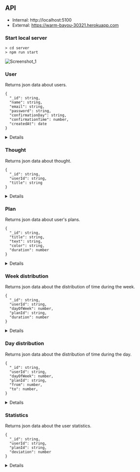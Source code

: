 ## API

- Internal: http://localhost:5100
- External: https://warm-bayou-30321.herokuapp.com

### Start local server

```
> cd server
> npm run start
```
![Screenshot_1](https://user-images.githubusercontent.com/108581309/216828887-f2d547bc-c046-40e6-bc71-dc8b7742cbd5.jpg)

### User

Returns json data about users.

```
{
  "_id": string,
  "name": string,
  "email": string,
  "password": string,
  "confirmationDay": string,
  "confirmationTime": number,
  "createdAt": date
}
```

<details>

- `GET` /api/users
  
  Respose `200` `OK`
  ```
  [
    {
      "_id": "63dbce8efc36f95ae5646e7e",
      "name": "John Doe",
      "email": "john.doe@gmail.com",
      "confirmationDay": "today",
      "confirmationTime": 960,
      "createdAt": "2023-02-05T18:15:14.997Z",
      "__v": 0
    },
    {
      "_id": "63dbd176bb3349816256d074",
      "name": "Steven Gundry",
      "email": "steven.gundry@gmail.com",
      "confirmationDay": "yesterday",
      "confirmationTime": 660,
      "createdAt": "2023-02-04T12:45:53.196Z",
      "__v": 0
    }
  ]
  ```  
  
- `GET` /api/users/:id
  
  Request
  `/api/users/63dbd176bb3349816256d074`
  
  Respose `200` `OK`
  ```
  {
    "_id": "63dbd176bb3349816256d074",
    "name": "Steven Gundry",
    "email": "steven.gundry@gmail.com",
    "confirmationDay": "yesterday",
    "confirmationTime": 660,
    "createdAt": "2023-02-04T12:45:53.196Z",
    "__v": 0
  }
  ```
  
- `DELETE` /api/users/:id 
  
  Request
  `/api/users/63dbd176bb3349816256d074`
  
  Respose `200` `OK`
  ```
  {
    "_id": "63dbd176bb3349816256d074",
    "name": "Steven Gundry",
    "email": "steven.gundry@gmail.com",
    "confirmationDay": "yesterday",
    "confirmationTime": 660,
    "createdAt": "2023-02-04T12:45:53.196Z",
    "__v": 0
  }
  ```
  
- `POST` /api/users/registration
  
  Request
  ```
  {
    "name": "John Doe",
    "email": "john.doe@gmail.com",
    "password": "12345"
  }
  ```
  
  Respose `200` `OK`
  ```
  {
    "token": "eyJhbGciOiJIUzI1NiIsInR5cCI6IkpXVCJ9.eyJpZCI6IjYzZTAwMWRhODhkMjUxZGM1M2UzNmQxZiIsIml
              hdCI6MTY3NTYyNDkyMiwiZXhwIjoxNzYyMDI0OTIyfQ.KtnvX9m92FTlIVU_6HZneTVmYOX-8U5oO8dYPvcJba8",
    "user": 
    {
      "_id": "63e001da88d251dc53e36d1f",
      "name": "John Doe",
      "email": "john.doe@gmail.com",
      "confirmationDay": "yesterday",
      "confirmationTime": 660,
      "createdAt": "2023-02-05T19:22:02.378Z",
      "__v": 0
    }
  }
  ```
  
  Respose `400` `Bad Request`
  ```
  "User with email john.doe@gmail.com already exist"
  ```
  
  Respose `400` `Bad Request`
  ```
  "Incorrect request"
  ```
  
  Respose `400` `Bad Request`
  ```
  "Password must be at least 3 characters long"
  ```
  
- `POST` /api/users/login
  
  Request
  ```
  {
    "email": "john.doe@gmail.com",
    "password": "12345",
    "remember": false
  }
  ```
  
  Respose `200` `OK`
  ```
  {
    "token": "eyJhbGciOiJIUzI1NiIsInR5cCI6IkpXVCJ9.eyJpZCI6IjYzZTAwMWRhODhkMjUxZGM1M2UzNmQxZiIsIml
              hdCI6MTY3NTYyNDkyMiwiZXhwIjoxNzYyMDI0OTIyfQ.KtnvX9m92FTlIVU_6HZneTVmYOX-8U5oO8dYPvcJba8",
    "user": 
    {
      "_id": "63e001da88d251dc53e36d1f",
      "name": "John Doe",
      "email": "john.doe@gmail.com",
      "confirmationDay": "yesterday",
      "confirmationTime": 660,
      "createdAt": "2023-02-05T19:22:02.378Z",
      "__v": 0
    }
  }
  ```
  
  Respose `404` `Not Found`
  ```
  "User with email john.doe@gmail.com not found"
  ```
  
  Respose `400` `Bad Request`
  ```
  "Invalid password"
  ```
  
- `POST` /api/users/update

  Request
  ```
  {
    "_id": "63dbce8efc36f95ae5646e7e",
    "name": "Mr. John Doe",
    "confirmationDay": "yesterday",
    "confirmationTime": 1020
  }
  ```
  
  Respose `200` `OK`
  ```
  {
    "_id": "63dbce8efc36f95ae5646e7e",
    "name": "Mr. John Doe",
    "email": "john.doe@gmail.com",
    "confirmationDay": "yesterday",
    "confirmationTime": 1020,
    "createdAt": "2023-02-05T19:22:02.378Z",
    "__v": 0
  }
  ```
  
</details>

### Thought

Returns json data about thought.

```
{
  "_id": string,
  "userId": string,
  "title": string
}
```

<details>

- `GET` /api/thoughts
  
  Respose `200` `OK`
  ```
  [
    {
      "_id": "63dab20a1bad4d34504b5c18",
      "userId": 63dd5008939161908112e05f,
      "title": "Do gym every morning",
      "__v": 0
    },
    {
      "_id": "63dab436cc8fdc25bfe20d39",
      "userId": 63dd5008939161908112e05f,
      "title": "Buy a quadcopter",
      "__v": 0
    }
  ]
  ```
  
- `GET` /api/thoughts/:id
  
  Request
  `/api/thoughts/63dab20a1bad4d34504b5c18`
  
  Respose `200` `OK`
  ```
  {
    "_id": "63dab20a1bad4d34504b5c18",
    "userId": 63dd5008939161908112e05f,
    "title": "Do gym every morning",
    "__v": 0
  }
  ```
  
- `POST` /api/thoughts
    
  Request
  ```
  {
    "title": "Do gym every morning"
  }
  ```
  
  Respose `200` `OK`
  ```
  {
    "_id": "63dab20a1bad4d34504b5c18",
    "userId": 63dd5008939161908112e05f,
    "title": "Do gym every morning",
    "__v": 0
  }
  ```
  
- `POST` /api/thoughts/update
  
  Request
  ```
  {
    "_id": "63de721eb2cdc7d1460b9b08",
    "title": "Work out at the gym every weekend"
  }
  ```
  
  Respose `200` `OK`
  ```
  {
    "_id": "63de721eb2cdc7d1460b9b08",
    "userId": 63dd5008939161908112e05f,
    "title": "Work out at the gym every weekend",
    "__v": 0
  }
  ```
  
- `DELETE` /api/thoughts/:id

  Request
  `/api/thoughts/63dab20a1bad4d34504b5c18`
  
  Respose `200` `OK`
  ```
  {
    "_id": "63dab20a1bad4d34504b5c18",
    "userId": 63dd5008939161908112e05f,
    "title": "Do gym every morning",
    "__v": 0
  }
  ```
  
- `POST` /api/thought/convertToPlan/63dab20a1bad4d34504b5c18

  Request
  `/api/thoughts/convertToPlan/63dab20a1bad4d34504b5c18`
  ```
  {
    "title": "Do gym every morning",
    "text": "Lorem ipsum",
    "color": "#549F7B",
    "duration": 120
  }
  ```
  
  Respose `200` `OK`
  ```
  {
    "_id": "63dab20a1bad4d34504b5c18",
    "userId": 63dd5008939161908112e05f,
    "title": "Do gym every morning",
    "text": "Lorem ipsum",
    "color": "#549F7B",
    "duration": 120
    "__v": 0
  }
  ``` 
  
</details>

### Plan

Returns json data about user's plans.

```
{
  "_id": string,
  "title": string,
  "text": string,
  "color": string,
  "duration": number
}
```

<details>

- `GET` /api/plans
  
  Respose `200` `OK`
  ```
  [
    {
      "_id": "63e158255010e434534cfae5",
      "userId": "63df879ff7a5081606fb4fb8",
      "title": "Plan 1",
      "text": "Lorem ipsum",
      "color": "#FF00FF",
      "duration": 75,
      "__v": 0
    },
    {
      "_id": "63e15e1027cf884cc5d1ef99",
      "userId": "63df879ff7a5081606fb4fb8",
      "title": "Plan 2",
      "text": "Lorem ipsum",
      "color": "#FF00FF",
      "duration": 60,
      "__v": 0
    }
  ]
  ```
  
- `GET` /api/plans/:id
  
  Request
  `/api/plans/63e15e1027cf884cc5d1ef99`
  
  Respose `200` `OK`
  ```
  {
    "_id": "63e15e1027cf884cc5d1ef99",
    "userId": "63df879ff7a5081606fb4fb8",
    "title": "Plan 2",
    "text": "Lorem ipsum",
    "color": "#FF00FF",
    "duration": 60,
    "__v": 0
  }
  ```
  
- `POST` /api/plans
  
  Request
  ```
  {
    "title": "Plan 3",
    "text": "Lorem ipsum",
    "color": "#FF00FF",
    "duration": 60
  }
  ```
  
  Respose `200` `OK`
  ```
  {
    "_id": "63e16f5dfdeef06fd34174ce",
    "userId": "63df879ff7a5081606fb4fb8",
    "title": "Plan 3",
    "text": "Lorem ipsum",
    "color": "#FF00FF",
    "duration": 60,
    "__v": 0
  }
  ```
  
- `DELETE` /api/plans/:id
  
  Request
  `/api/plans/63e16f5dfdeef06fd34174ce`
  
  Respose `200` `OK`
  ```
  {
    "_id": "63e16f5dfdeef06fd34174ce",
    "userId": "63df879ff7a5081606fb4fb8",
    "title": "Plan test 3",
    "text": "Lorem ipsum",
    "color": "#FF00FF",
    "duration": 60,
    "__v": 0
  }
  ```
  
- `POST` /api/plans/update
  
  Request
  ```
  {
    "_id": "63e158255010e434534cfae5",
    "title": "Plan 3",
    "text": "Lorem ipsum",
    "color": "#FF00FF",
    "duration": 75
  }
  ```
  
  Respose `200` `OK`
  ```
  {
    "_id": "63e158255010e434534cfae5",
    "userId": "63df879ff7a5081606fb4fb8",
    "title": "Plan 3",
    "text": "Lorem ipsum",
    "color": "#FF00FF",
    "duration": 75,
    "__v": 0
  }
  ```

</details>

### Week distribution

Returns json data about the distribution of time during the week.

```
{
  "_id": string,
  "userId": string,
  "dayOfWeek": number,
  "planId": string,
  "duration": number
}
```

<details>

- `GET` /api/weekDistribution/get
  
  Respose `200` `OK`
  ```
  [
    [
      {
        "_id": "63e158255010e434534cfae5",
        "userId": "63df879ff7a5081606fb4fb8",
        "title": "Plan 1",
        "text": "Lorem ipsum",
        "color": "#FF00FF",
        "duration": 75,
        "__v": 0
      },
      {
        "_id": "63e15e1027cf884cc5d1ef99",
        "userId": "63df879ff7a5081606fb4fb8",
        "title": "Plan 2",
        "text": "Lorem ipsum",
        "color": "#FF00FF",
        "duration": 60,
        "__v": 0
      }
    ],
    [],
    [],
    [],
    [],
    [],
    []
  ]
  ```
  
- `POST` /api/weekDistribution/adjustPlan
  
  Request (from page of the week)
  ```
  {
    "dayOfWeek": 0,
    "planId": 63e158255010e434534cfae5,
    "duration": 120
  }
  ```
  
  Request (from page of the day)
  ```
  {
    "dayOfWeek": 0,
    "planId": 63e158255010e434534cfae5,
    "duration": -120
  }
  ```
  
  Respose `200` `OK`
  ```
  {
    "_id": 63e158255010e434534cfae5,
    "userId": 63df879ff7a5081606fb4fb8,
    "dayOfWeek": 0,
    "planId": 63e158255010e434534cfae5,
    "duration": 120,
    "__v": 0
  }
  ```

</details>

### Day distribution

Returns json data about the distribution of time during the day.

```
{
  "_id": string,
  "userId": string,
  "dayOfWeek": number,
  "planId": string,
  "from": number,
  "to": number,
}
```

<details>

- `GET` /api/dayDistribution/get/:dayOfWeek
  
  Respose `200` `OK`
  ```
  {
    "distributedPlans": [
      {
        "_id": "63e158255010e434534cfae5",
        "userId": "63df879ff7a5081606fb4fb8",
        "title": "Plan 1",
        "text": "Lorem ipsum",
        "color": "#FF00FF",
        "from": 660,
        "to": 720,
        "__v": 0
      },
      {
        "_id": "63e15e1027cf884cc5d1ef99",
        "userId": "63df879ff7a5081606fb4fb8",
        "title": "Plan 2",
        "text": "Lorem ipsum",
        "color": "#FF00FF",
        "from": 900,
        "to": 990,
        "__v": 0
      }
    ],
    "notDistributedPlans": [
      {
        "_id": "63e158255010e434534cfae5",
        "userId": "63df879ff7a5081606fb4fb8",
        "title": "Plan 3",
        "text": "Lorem ipsum",
        "color": "#FF00FF",
        "duration": 135,
        "__v": 0
      },
      {
        "_id": "63e15e1027cf884cc5d1ef99",
        "userId": "63df879ff7a5081606fb4fb8",
        "title": "Plan 4",
        "text": "Lorem ipsum",
        "color": "#FF00FF",
        "duration": 105,
        "__v": 0
      }
    ]
  }
  ```
  
- `POST` /api/dayDistribution/adjustPlan
  
  Request
  ```
  {
    "dayOfWeek": 0,
    "dayDistribution": [
      {
        "planId": "63e158255010e434534cfae5",
        "from": 600,
        "to": 660
      },
      {
        "planId": "63e158255010e434534cfae5",
        "from": 660,
        "to": 720
      },
      {
        "planId": "63e158255010e434534cfae5",
        "from": 900,
        "to": 960
      }
    ]
  }
  ```
  
  Respose `200` `OK`
  ```
  [
    {
      "_id": 63e158255010e434534cfae5,
      "userId": 63df879ff7a5081606fb4fb8,
      "dayOfWeek": 0,
      "planId": 63e158255010e434534cfae5,
      "from": 600,
      "to": 660
      "__v": 0
    },
    {
      "_id": 63e158255010e434534cfae5,
      "userId": 63df879ff7a5081606fb4fb8,
      "dayOfWeek": 0,
      "planId": 63e158255010e434534cfae5,
      "from": 660,
      "to": 720
      "__v": 0
    },
    {
      "_id": 63e158255010e434534cfae5,
      "userId": 63df879ff7a5081606fb4fb8,
      "dayOfWeek": 0,
      "planId": 63e158255010e434534cfae5,
      "from": 900,
      "to": 960
      "__v": 0
    },
  ]
  ```

</details>

### Statistics

Returns json data about the user statistics.

```
{
  "_id": string,
  "userId": string,
  "planId": string,
  "deviation": number
}
```

<details>

- `GET` /api/statistics/get
  
  Respose `200` `OK`
  ```
  [
    {
      "_id": "63e5055da4b15d5eb3b0be2f",
      "userId": "63e001da88d251dc53e36d1f",
      "title": "Plan 6",
      "text": "Lorem ipsum",
      "color": "#FF00FF",
      "deviation": 15
      "__v": 0
    },
    {
      "_id": "63e69c64ca00602898c89ff1",
      "userId": "63e001da88d251dc53e36d1f",
      "title": "Thought test 12-4",
      "text": "Do gym every morning",
      "color": "#549F7B",
      "deviation": -20
      "__v": 0
    },
    {
      "_id": "63e158255010e434534cfae5",
      "userId": "63e001da88d251dc53e36d1f",
      "title": "Plan 3",
      "text": "Lorem ipsum",
      "color": "#FF00FF",
      "deviation": 10
      "__v": 0
    }
  ]
  ```
  
- `POST` /api/statistics/confirmDay
  
  Request
  ```
  {
    "dayOfWeek": 0,
    "dayDistribution": [
      {
        "planId": "63e158255010e434534cfae5",
        "duration": 60
      },
      {
        "planId": "63e158255010e434534cfae5",
        "duration": 120
      },
      {
        "planId": "63e158255010e434534cfae5",
        "duration": 75
      }
    ]
  }
  ```
  
  Respose `200` `OK`
  ```
  [
    {
      "_id": 63e158255010e434534cfae5,
      "userId": 63df879ff7a5081606fb4fb8,
      "planId": 63e158255010e434534cfae5,
      "deviation": 15
      "__v": 0
    },
    {
      "_id": 63e158255010e434534cfae5,
      "userId": 63df879ff7a5081606fb4fb8,
      "planId": 63e158255010e434534cfae5,
      "deviation": -20
      "__v": 0
    },
    {
      "_id": 63e158255010e434534cfae5,
      "userId": 63df879ff7a5081606fb4fb8,
      "planId": 63e158255010e434534cfae5,
      "deviation": 10
      "__v": 0
    }
  ]
  ```

</details>
